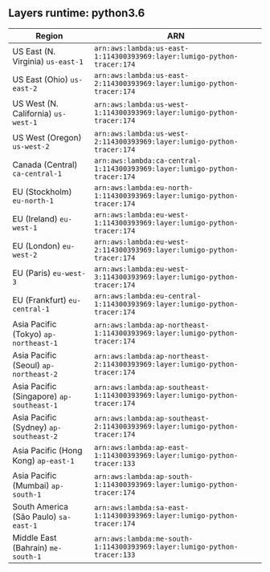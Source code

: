 Layers runtime: python3.6
----
| Region | ARN |
| --- | --- |
|US East (N. Virginia)  `us-east-1`|`arn:aws:lambda:us-east-1:114300393969:layer:lumigo-python-tracer:174`|
|US East (Ohio)  `us-east-2`|`arn:aws:lambda:us-east-2:114300393969:layer:lumigo-python-tracer:174`|
|US West (N. California)  `us-west-1`|`arn:aws:lambda:us-west-1:114300393969:layer:lumigo-python-tracer:174`|
|US West (Oregon)  `us-west-2`|`arn:aws:lambda:us-west-2:114300393969:layer:lumigo-python-tracer:174`|
|Canada (Central)  `ca-central-1`|`arn:aws:lambda:ca-central-1:114300393969:layer:lumigo-python-tracer:174`|
|EU (Stockholm)  `eu-north-1`|`arn:aws:lambda:eu-north-1:114300393969:layer:lumigo-python-tracer:174`|
|EU (Ireland)  `eu-west-1`|`arn:aws:lambda:eu-west-1:114300393969:layer:lumigo-python-tracer:174`|
|EU (London)  `eu-west-2`|`arn:aws:lambda:eu-west-2:114300393969:layer:lumigo-python-tracer:174`|
|EU (Paris)  `eu-west-3`|`arn:aws:lambda:eu-west-3:114300393969:layer:lumigo-python-tracer:174`|
|EU (Frankfurt)  `eu-central-1`|`arn:aws:lambda:eu-central-1:114300393969:layer:lumigo-python-tracer:174`|
|Asia Pacific (Tokyo)  `ap-northeast-1`|`arn:aws:lambda:ap-northeast-1:114300393969:layer:lumigo-python-tracer:174`|
|Asia Pacific (Seoul)  `ap-northeast-2`|`arn:aws:lambda:ap-northeast-2:114300393969:layer:lumigo-python-tracer:174`|
|Asia Pacific (Singapore)  `ap-southeast-1`|`arn:aws:lambda:ap-southeast-1:114300393969:layer:lumigo-python-tracer:174`|
|Asia Pacific (Sydney)  `ap-southeast-2`|`arn:aws:lambda:ap-southeast-2:114300393969:layer:lumigo-python-tracer:174`|
|Asia Pacific (Hong Kong)  `ap-east-1`|`arn:aws:lambda:ap-east-1:114300393969:layer:lumigo-python-tracer:133`|
|Asia Pacific (Mumbai)  `ap-south-1`|`arn:aws:lambda:ap-south-1:114300393969:layer:lumigo-python-tracer:174`|
|South America (São Paulo)  `sa-east-1`|`arn:aws:lambda:sa-east-1:114300393969:layer:lumigo-python-tracer:174`|
|Middle East (Bahrain)  `me-south-1`|`arn:aws:lambda:me-south-1:114300393969:layer:lumigo-python-tracer:133`|
